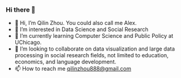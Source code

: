 ### Hi there 👋

- 👋 Hi, I’m Qilin Zhou. You could also call me Alex.
- 👀 I’m interested in Data Science and Social Research
- 🌱 I’m currently learning Computer Science and Public Policy at UChicago.
- 💞️ I’m looking to collaborate on data visualization and large data processing in social research fields, not limited to education, economics, and language development.
- 📫 How to reach me qilinzhou888@gmail.com

